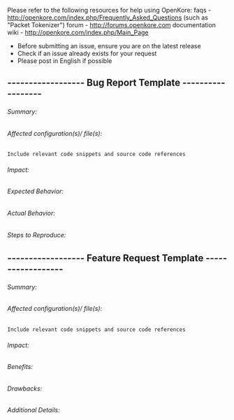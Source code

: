 
Please refer to the following resources for help using OpenKore:
 faqs - http://openkore.com/index.php/Frequently_Asked_Questions (such as "Packet Tokenizer")
 forum - http://forums.openkore.com
 documentation wiki - http://openkore.com/index.php/Main_Page

* Before submitting an issue, ensure you are on the latest release
* Check if an issue already exists for your request
* Please post in English if possible

## ------------------ Bug Report Template ------------------
###### Summary: 

###### Affected configuration(s)/ file(s):
```Include relevant code snippets and source code references```
###### Impact:

###### Expected Behavior:

###### Actual Behavior:

###### Steps to Reproduce:

## ------------------ Feature Request Template ------------------
###### Summary:

###### Affected configuration(s)/ file(s):
```Include relevant code snippets and source code references```
###### Impact:

###### Benefits:

###### Drawbacks:

###### Additional Details:
